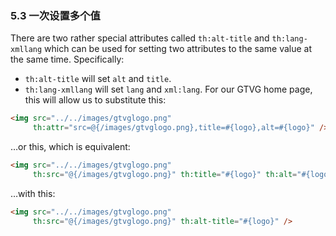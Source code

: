 ### 5.3 一次设置多个值

There are two rather special attributes called `th:alt-title` and `th:lang-xmllang` which can be used for setting two attributes to the same value at the same time. Specifically:

- `th:alt-title` will set `alt` and `title`.
- `th:lang-xmllang` will set `lang` and `xml:lang`.
For our GTVG home page, this will allow us to substitute this:
```html
<img src="../../images/gtvglogo.png" 
     th:attr="src=@{/images/gtvglogo.png},title=#{logo},alt=#{logo}" />
```
…or this, which is equivalent:
```html
<img src="../../images/gtvglogo.png" 
     th:src="@{/images/gtvglogo.png}" th:title="#{logo}" th:alt="#{logo}" />
```
…with this:
```html
<img src="../../images/gtvglogo.png" 
     th:src="@{/images/gtvglogo.png}" th:alt-title="#{logo}" />
```